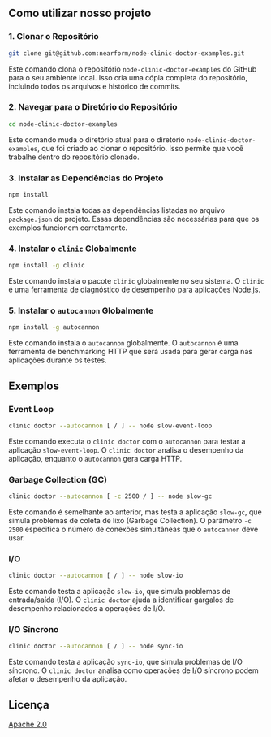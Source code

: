 ## Como utilizar nosso projeto


### 1. Clonar o Repositório

```bash
git clone git@github.com:nearform/node-clinic-doctor-examples.git

```

Este comando clona o repositório  `node-clinic-doctor-examples`  do GitHub para o seu ambiente local. Isso cria uma cópia completa do repositório, incluindo todos os arquivos e histórico de commits.

### 2. Navegar para o Diretório do Repositório

```bash
cd node-clinic-doctor-examples

```

Este comando muda o diretório atual para o diretório  `node-clinic-doctor-examples`, que foi criado ao clonar o repositório. Isso permite que você trabalhe dentro do repositório clonado.

### 3. Instalar as Dependências do Projeto

```bash
npm install

```

Este comando instala todas as dependências listadas no arquivo  `package.json`  do projeto. Essas dependências são necessárias para que os exemplos funcionem corretamente.

### 4. Instalar o  `clinic`  Globalmente

```bash
npm install -g clinic

```

Este comando instala o pacote  `clinic`  globalmente no seu sistema. O  `clinic`  é uma ferramenta de diagnóstico de desempenho para aplicações Node.js.

### 5. Instalar o  `autocannon`  Globalmente

```bash
npm install -g autocannon

```

Este comando instala o  `autocannon`  globalmente. O  `autocannon`  é uma ferramenta de benchmarking HTTP que será usada para gerar carga nas aplicações durante os testes.

## Exemplos

### Event Loop

```bash
clinic doctor --autocannon [ / ] -- node slow-event-loop

```

 Este comando executa o  `clinic doctor`  com o  `autocannon`  para testar a aplicação  `slow-event-loop`. O  `clinic doctor`  analisa o desempenho da aplicação, enquanto o  `autocannon`  gera carga HTTP.

### Garbage Collection (GC)

```bash
clinic doctor --autocannon [ -c 2500 / ] -- node slow-gc

```

Este comando é semelhante ao anterior, mas testa a aplicação  `slow-gc`, que simula problemas de coleta de lixo (Garbage Collection). O parâmetro  `-c 2500`  especifica o número de conexões simultâneas que o  `autocannon`  deve usar.

### I/O

```bash
clinic doctor --autocannon [ / ] -- node slow-io

```

Este comando testa a aplicação  `slow-io`, que simula problemas de entrada/saída (I/O). O  `clinic doctor`  ajuda a identificar gargalos de desempenho relacionados a operações de I/O.

### I/O Síncrono

```bash
clinic doctor --autocannon [ / ] -- node sync-io

```

Este comando testa a aplicação  `sync-io`, que simula problemas de I/O síncrono. O  `clinic doctor`  analisa como operações de I/O síncrono podem afetar o desempenho da aplicação.

## Licença

[Apache 2.0](<https://tldrlegal.com/license/apache-license-2.0-(apache-2.0)>)
